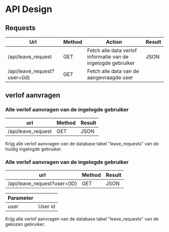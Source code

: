 # API Design

## Requests

| Url                          | Method | Action                                                       | Result |
| ---------------------------- | ------ | ------------------------------------------------------------ | ------ |
| /api/leave_request           | GET    | Fetch alle data verlof informatie van de ingelogde gebruiker | JSON   |
| /api/leave_request?user={id} | GET    | Fetch alle data van de aangevraagde user                     |

## verlof aanvragen

### Alle verlof aanvragen van de ingelogde gebruiker

| url                | Method | Result |
| ------------------ | ------ | ------ |
| /api/leave_request | GET    | JSON   |

Krijg alle verlof aanvragen van de database tabel "leave_requests" van de huidig ingelogde gebruiker.

### Alle verlof aanvragen van de ingelogde gebruiker

| url                          | Method | Result |
| ---------------------------- | ------ | ------ |
| /api/leave_request?user={ID} | GET    | JSON   |

| Parameter |     |
| --------- | --- |
| user      | User id  |

Krijg alle verlof aanvragen van de database tabel "leave_requests" van de gekozen gebruiker.
